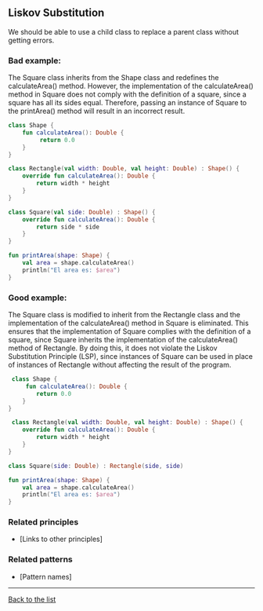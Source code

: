 ## Liskov Substitution

We should be able to use a child class to replace a parent class without getting errors.

### Bad example:

The Square class inherits from the Shape class and redefines the calculateArea() method. However, the implementation of the calculateArea() method in Square does not comply with the definition of a square, since a square has all its sides equal. Therefore, passing an instance of Square to the printArea() method will result in an incorrect result.

```Kotlin
class Shape {
    fun calculateArea(): Double {
         return 0.0
    }
}

class Rectangle(val width: Double, val height: Double) : Shape() {
    override fun calculateArea(): Double {
        return width * height
    }
}

class Square(val side: Double) : Shape() {
    override fun calculateArea(): Double {
        return side * side
    }
}

fun printArea(shape: Shape) {
    val area = shape.calculateArea()
    println("El area es: $area")
}
```

### Good example:

The Square class is modified to inherit from the Rectangle class and the implementation of the calculateArea() method in Square is eliminated. This ensures that the implementation of Square complies with the definition of a square, since Square inherits the implementation of the calculateArea() method of Rectangle. By doing this, it does not violate the Liskov Substitution Principle (LSP), since instances of Square can be used in place of instances of Rectangle without affecting the result of the program.

```Kotlin
 class Shape {
     fun calculateArea(): Double {
        return 0.0
    }
}

 class Rectangle(val width: Double, val height: Double) : Shape() {
    override fun calculateArea(): Double {
        return width * height
    }
}

class Square(side: Double) : Rectangle(side, side)

fun printArea(shape: Shape) {
    val area = shape.calculateArea()
    println("El area es: $area")
}
```

### Related principles

- [Links to other principles] 

### Related patterns

- [Pattern names]

---
[Back to the list](./README.md)